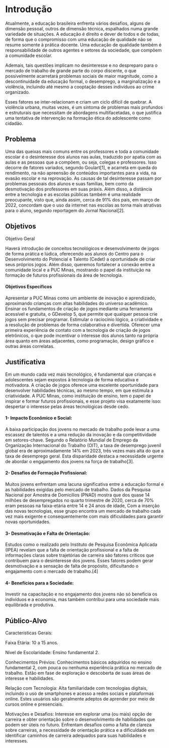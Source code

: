 # Introdução

Atualmente, a educação brasileira enfrenta vários desafios, alguns de dimensão pessoal, outros de dimensão técnica, espalhados numa grande variedade de situações. A educação é direito e dever de todos e de todas, de forma que o compromisso com uma educação de qualidade não se resume somente à prática docente. Uma educação de qualidade também é responsabilidade de outros agentes e setores da sociedade, que compõem a comunidade escolar.

Ademais, tais questões implicam no desinteresse e no despreparo para o mercado de trabalho de grande parte do corpo discente, o que possivelmente acarretará problemas sociais de maior magnitude, como a descontinuidade da educação formal, o desemprego, a marginalização e a violência, incluindo até mesmo a cooptação desses indivíduos ao crime organizado. 

Esses fatores se inter-relacionam e criam um ciclo difícil de quebrar. A violência urbana, muitas vezes, é um sintoma de problemas mais profundos e estruturais que necessitam de abordagens multifacetadas, o que justifica uma tentativa de intervenção na formação ética do adolescente como cidadão.

## Problema

Uma das queixas mais comuns entre os professores e toda a comunidade escolar é o desinteresse dos alunos nas aulas, traduzido por apatia com as aulas e as pessoas que a compõem, ou seja, colegas e professores. Isso decorre de fatores variados, segundo Goulart[1], e acarreta em queda do rendimento, na não apreensão de conteúdos importantes para a vida, na evasão escolar e na reprovação.
As causas de tal desinteresse passam por problemas pessoais dos alunos e suas famílias, bem como da desmotivação dos professores em suas práxis. Além disso, a distância entre a tecnologia e as escolas públicas também é uma realidade preocupante, visto que, ainda assim, cerca de 91% dos pais, em março de 2022, concordam que o uso da internet nas escolas as torna mais atrativas para o aluno, segundo reportagem do Jornal Nacional[2].

## Objetivos

Objetivo Geral

Haverá introdução de conceitos tecnológicos e desenvolvimento de jogos de forma prática e lúdica, oferecendo aos alunos do Centro para o Desenvolvimento do Potencial e Talento (Cedet) a oportunidade de criar seus próprios jogos. Além disso, queremos fortalecer a conexão entre a comunidade local e a PUC Minas, mostrando o papel da instituição na formação de futuros profissionais da área de tecnologia.

#### Objetivos Específicos

Apresentar a PUC Minas como um ambiente de inovação e aprendizado, aproximando crianças com altas habilidades do universo acadêmico.
Ensinar os fundamentos de criação de jogos mediante uma ferramenta acessível e gratuita, o GDevelop 5, que permite que qualquer pessoa crie jogos sem precisar programar.
Estimular o raciocínio lógico, a criatividade e a resolução de problemas de forma colaborativa e divertida.
Oferecer uma primeira experiência de contato com a tecnologia de criação de jogos eletrônicos, o que pode incentivar o interesse dos alunos tanto na própria área quanto em áreas adjacentes, como programação, design gráfico e outras áreas correlatas.

## Justificativa

Em um mundo cada vez mais tecnológico, é fundamental que crianças e adolescentes sejam expostos à tecnologia de forma educativa e motivadora. A criação de jogos oferece uma excelente oportunidade para desenvolver habilidades técnicas, ao mesmo tempo, em que estimula a criatividade. A PUC Minas, como instituição de ensino, tem o papel de inspirar e formar futuros profissionais, e esse projeto visa exatamente isso: despertar o interesse pelas áreas tecnológicas desde cedo.

#### 1- Impacto Econômico e Social:

A baixa participação dos jovens no mercado de trabalho pode levar a uma escassez de talentos e a uma redução da inovação e da competitividade em setores-chave. Segundo o Relatório Mundial de Emprego da Organização Internacional do Trabalho (OIT), a taxa de desemprego juvenil global era de aproximadamente 14% em 2023, três vezes mais alta do que a taxa de desemprego geral. Esta disparidade destaca a necessidade urgente de abordar o engajamento dos jovens na força de trabalho[3].

#### 2- Desafios de Formação Profissional:

Muitos jovens enfrentam uma lacuna significativa entre a educação formal e as habilidades exigidas pelo mercado de trabalho. Dados da Pesquisa Nacional por Amostra de Domicílios (PNAD) mostra que dos quase 14 milhões de desempregados no quarto trimestre de 2020, cerca de 70% eram pessoas na faixa-etária entre 14 e 24 anos de idade, Com a inserção das novas tecnologias, esse grupo encontra um mercado de trabalho cada vez mais exigente e consequentemente com mais dificuldades para garantir novas oportunidades.

#### 3- Desmotivação e Falta de Orientação:

Estudos como o realizado pelo Instituto de Pesquisa Econômica Aplicada (IPEA) revelam que a falta de orientação profissional e a falta de informações claras sobre trajetórias de carreira são fatores críticos que contribuem para o desinteresse dos jovens. Esses fatores podem gerar desmotivação e a sensação de falta de propósito, dificultando o engajamento com o mercado de trabalho.[4]

#### 4- Benefícios para a Sociedade:

Investir na capacitação e no engajamento dos jovens não só beneficia os indivíduos e a economia, mas também contribui para uma sociedade mais equilibrada e produtiva.

## Público-Alvo

Características Gerais:

Faixa Etária: 10 a 15 anos.

Nível de Escolaridade: Ensino fundamental 2.

Conhecimentos Prévios: Conhecimentos básicos adquiridos no ensino fundamental 2, com pouca ou nenhuma experiência prática no mercado de trabalho. Estão em fase de exploração e descoberta de suas áreas de interesse e habilidades.

Relação com Tecnologia: Alta familiaridade com tecnologias digitais, incluindo o uso de smartphones e acesso a redes sociais e plataformas online. Estes usuários são geralmente adeptos de aprender por meio de cursos online e presenciais.

Motivações e Desafios: Interesse em explorar uma (ou mais) opção de carreira e obter orientação sobre o desenvolvimento de habilidades que podem ser úteis no futuro. Enfrentam desafios como a falta de clareza sobre carreiras, a necessidade de orientação prática e a dificuldade em identificar caminhos de carreira adequados para suas habilidades e interesses.
